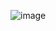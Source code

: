 ![image](https://user-images.githubusercontent.com/31981663/229269982-f7523478-4361-4238-ac81-4524d3f85085.png)
